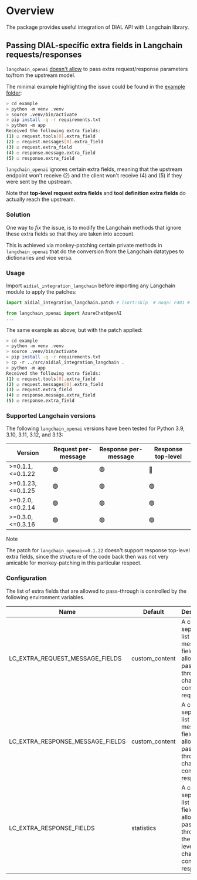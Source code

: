 # Overview

The package provides useful integration of DIAL API with Langchain library.

## Passing DIAL-specific extra fields in Langchain requests/responses

`langchain_openai` [doesn't allow](https://github.com/langchain-ai/langchain/issues/26617) to pass extra request/response parameters to/from the upstream model.

The minimal example highlighting the issue could be found in the [example folder](https://github.com/epam/ai-dial-integration-langchain-python/tree/development/example):

```sh
> cd example
> python -m venv .venv
> source .venv/bin/activate
> pip install -q -r requirements.txt
> python -m app
Received the following extra fields:
(1) ☑ request.tools[0].extra_field
(2) ☐ request.messages[0].extra_field
(3) ☑ request.extra_field
(4) ☐ response.message.extra_field
(5) ☐ response.extra_field
```

`langchain_openai` ignores certain extra fields, meaning that the upstream endpoint won't receive (2) and the client won't receive (4) and (5) if they were sent by the upstream.

Note that **top-level request extra fields** and **tool definition extra fields** do actually reach the upstream.

### Solution

One way to *fix* the issue, is to modify the Langchain methods that ignore these extra fields so that they are taken into account.

This is achieved via monkey-patching certain private methods in `langchain_openai` that do the conversion from the Langchain datatypes to dictionaries and vice versa.

### Usage

Import `aidial_integration_langchain` before importing any Langchain module to apply the patches:

```python
import aidial_integration_langchain.patch # isort:skip  # noqa: F401 # type: ignore

from langchain_openai import AzureChatOpenAI
...
```

The same example as above, but with the patch applied:

```sh
> cd example
> python -m venv .venv
> source .venv/bin/activate
> pip install -q -r requirements.txt
> cp -r ../src/aidial_integration_langchain .
> python -m app
Received the following extra fields:
(1) ☑ request.tools[0].extra_field
(2) ☑ request.messages[0].extra_field
(3) ☑ request.extra_field
(4) ☑ response.message.extra_field
(5) ☑ response.extra_field
```

### Supported Langchain versions

The following `langchain_openai` versions have been tested for Python 3.9, 3.10, 3.11, 3.12, and 3.13:

|Version|Request per-message|Response per-message|Response top-level|
|---|---|---|---|
|>=0.1.1,<=0.1.22|🟢|🟢|🔴|
|>=0.1.23,<=0.1.25|🟢|🟢|🟢|
|>=0.2.0,<=0.2.14|🟢|🟢|🟢|
|>=0.3.0,<=0.3.16|🟢|🟢|🟢|

> [!NOTE]
> The patch for `langchain_openai<=0.1.22` doesn't support response top-level extra fields, since the structure of the code back then was not very amicable for monkey-patching in this particular respect.

### Configuration

The list of extra fields that are allowed to pass-through is controlled by the following environment variables.

|Name|Default|Description|
|---|---|---|
|LC_EXTRA_REQUEST_MESSAGE_FIELDS|custom_content|A comma-separated list of extra message fields allowed to pass-through in chat completion requests.|
|LC_EXTRA_RESPONSE_MESSAGE_FIELDS|custom_content|A comma-separated list of extra message fields allowed to pass-through in chat completion responses.|
|LC_EXTRA_RESPONSE_FIELDS|statistics|A comma-separated list of extra fields allowed to pass-through on the top-level of the chat completion responses.|
